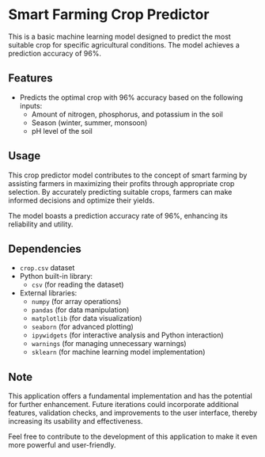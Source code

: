 # Smart Farming Crop Predictor

This is a basic machine learning model designed to predict the most suitable crop for specific agricultural conditions. The model achieves a prediction accuracy of 96%.

## Features

- Predicts the optimal crop with 96% accuracy based on the following inputs:
  - Amount of nitrogen, phosphorus, and potassium in the soil
  - Season (winter, summer, monsoon)
  - pH level of the soil

## Usage

This crop predictor model contributes to the concept of smart farming by assisting farmers in maximizing their profits through appropriate crop selection. By accurately predicting suitable crops, farmers can make informed decisions and optimize their yields.

The model boasts a prediction accuracy rate of 96%, enhancing its reliability and utility.

## Dependencies

- `crop.csv` dataset
- Python built-in library:
  - `csv` (for reading the dataset)
- External libraries:
  - `numpy` (for array operations)
  - `pandas` (for data manipulation)
  - `matplotlib` (for data visualization)
  - `seaborn` (for advanced plotting)
  - `ipywidgets` (for interactive analysis and Python interaction)
  - `warnings` (for managing unnecessary warnings)
  - `sklearn` (for machine learning model implementation)

## Note

This application offers a fundamental implementation and has the potential for further enhancement. Future iterations could incorporate additional features, validation checks, and improvements to the user interface, thereby increasing its usability and effectiveness.

Feel free to contribute to the development of this application to make it even more powerful and user-friendly.
